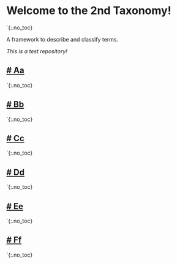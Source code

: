 # Welcome to the 2nd Taxonomy! 
`{:.no_toc}

A framework to describe and classify terms.

*This is a test repository!*

## [# Aa](Aa.md)
`{:.no_toc}

## [# Bb](Bb.md)
`{:.no_toc}

## [# Cc](Cc.md)
`{:.no_toc}

## [# Dd](Dd.md*)
`{:.no_toc}

## [# Ee](Ee.md)
`{:.no_toc}

## [# Ff](Ff.md)
`{:.no_toc}
